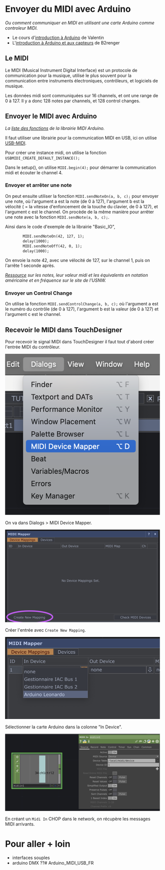 # Envoyer du MIDI avec Arduino

*Ou comment communiquer en MIDI en utilisant une carte Arduino comme controleur MIDI.*

- Le cours d'[introduction à Arduino](https://www.valentindupas.com/courses/arduino/1-_Arduino_from_the_ground_up) de Valentin 
- L'[introduction à Arduino et aux capteurs](https://github.com/b2renger/Introduction_Arduino) de B2renger

## Le MIDI

Le MIDI (Musical Instrument Digital Interface) est un protocole de communication pour la musique, utilisé le plus souvent pour la communication entre instruments électroniques, contrôleurs, et logiciels de musique.

Les données midi sont communiquées sur 16 channels, et ont une range de 0 à 127. Il y a donc 128 notes par channels, et 128 control changes.

## Envoyer le MIDI avec Arduino

*La [liste des fonctions](https://arduinomidilib.sourceforge.net/a00001.html) de la librairie MIDI Arduino.*

Il faut utiliser une librairie pour la communication MIDI en USB, ici on utilise [USB-MIDI](https://github.com/lathoub/Arduino-USBMIDI).

Pour créer une instance midi, on utilise la fonction `USBMIDI_CREATE_DEFAULT_INSTANCE();`

Dans le setup(), on utilise `MIDI.begin(4);` pour démarrer la communication midi et écouter le channel 4.

### Envoyer et arrêter une note

On peut ensuite utiliser la fonction `MIDI.sendNoteOn(a, b, c);` pour envoyer une note, où l'argument a est la note (de 0 à 127), l'argument b est la vélocité ( = la vitesse d'enfoncement de la touche du clavier, de 0 à 127), et l'argument c est le channel.
On procède de la même manière pour arrêter une note avec la fonction `MIDI.sendNote(a, b, c);`.

Ainsi dans le code d'exemple de la librairie "Basic_IO", 
```
        MIDI.sendNoteOn(42, 127, 1);
        delay(1000);
        MIDI.sendNoteOff(42, 0, 1); 
        delay(1000);
```
On envoie la note 42, avec une vélocité de 127, sur le channel 1, puis on l'arrête 1 seconde après.

*[Ressource](https://www.phys.unsw.edu.au/jw/notes.html) sur les notes, leur valeur midi et les équivalents en notation américaine et en fréquence sur le site de l'USNW.*

### Envoyer un Control Change

On utilise la fonction `MIDI.sendControlChange(a, b, c);` où l'argument a est le numéro du contrôle (de 0 à 127), l'argument b est la valeur (de 0 à 127) et l'argument c est le channel.

<!-- ### Boutons et potentiomètres

### MPR121 // détails

On peut utiliser un MPR121 afin de créer ses propres capteurs capacitifs, -->

## Recevoir le MIDI dans TouchDesigner

Pour recevoir le signal MIDI dans TouchDesigner il faut tout d'abord créer l'entrée MIDI du contrôleur.

![Screenshot de l'interface de TD](./images/screen1.png)

On va dans Dialogs > MIDI Device Mapper.

![Screenshot de l'interface de TD](./images/screen2.png)

Créer l'entrée avec `Create New Mapping`.

![Screenshot de l'interface de TD](./images/screen3.png)

Sélectionner la carte Arduino dans la colonne "In Device".

![Screenshot de l'interface de TD](./images/screen4.png)

En créant un `Midi In` CHOP dans le network, on récupère les messages MIDI arrivants.

# Pour aller + loin

- interfaces souples
- arduino DMX ??# Arduino_MIDI_USB_FR
